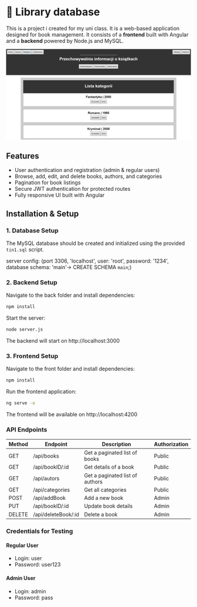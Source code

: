 # 📖 Library database
This is a project i created for my uni class. It is a web-based application designed for book management. It consists of a **frontend** built with Angular and a **backend** powered by Node.js and MySQL.

![alt text](image.png)
## Features

- User authentication and registration (admin & regular users)
- Browse, add, edit, and delete books, authors, and categories
- Pagination for book listings
- Secure JWT authentication for protected routes
- Fully responsive UI built with Angular

## Installation & Setup
### **1. Database Setup**
The MySQL database should be created and initialized using the provided `tin1.sql` script. 

server config: (port 3306, 'localhost', user: 'root', password: '1234', database schema: 'main'-> CREATE SCHEMA `main`;)

### **2. Backend Setup**
Navigate to the back folder and install dependencies:
```sh
npm install
```
Start the server:
```sh
node server.js
```
The backend will start on http://localhost:3000

### **3. Frontend Setup**
Navigate to the front folder and install dependencies:
```sh
npm install
```
Run the frontend application:
```sh
ng serve -o
```
The frontend will be available on http://localhost:4200
### **API Endpoints**

|Method | Endpoint          | Description                       | Authorization |
|-------|-------------------|-----------------------------------|-------|
|GET	|/api/books         | Get a paginated list of books     | Public|
|GET	|/api/bookID/:id    | Get details of a book             | Public|
|GET	|/api/autors        | Get a paginated list of authors   | Public|
|GET	|/api/categories    | Get all categories                | Public|
|POST	|/api/addBook       | Add a new book                    | Admin |
|PUT	|/api/bookID/:id    | Update book details               | Admin |
|DELETE	|/api/deleteBook/:id| Delete a book                     | Admin |

###  **Credentials for Testing**

#### Regular User

- Login: user
- Password: user123

#### Admin User
- Login: admin
- Password: pass
